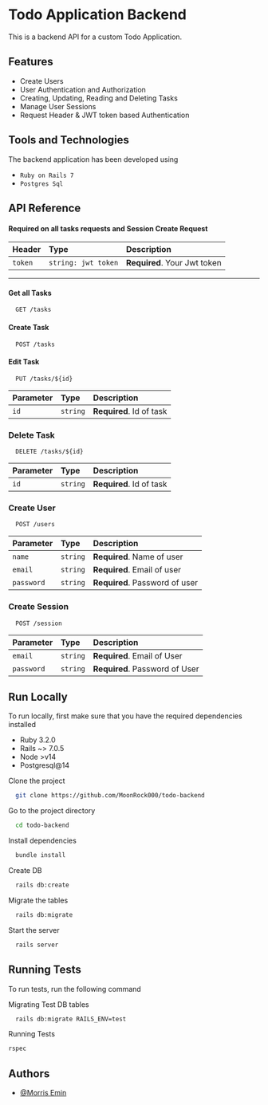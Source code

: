 # Todo Application Backend

This is a backend API for a custom Todo Application.

## Features

- Create Users
- User Authentication and Authorization
- Creating, Updating, Reading and Deleting Tasks
- Manage User Sessions
- Request Header & JWT token based Authentication

## Tools and Technologies

The backend application has been developed using

- `Ruby on Rails 7`
- `Postgres Sql`

## API Reference

#### Required on all tasks requests and Session Create Request

| Header  | Type                | Description                  |
| :------ | :------------------ | :--------------------------- |
| `token` | `string: jwt token` | **Required**. Your Jwt token |

---

#### Get all Tasks

```http
  GET /tasks
```

#### Create Task

```http
  POST /tasks
```

#### Edit Task

```http
  PUT /tasks/${id}
```

| Parameter | Type     | Description              |
| :-------- | :------- | :----------------------- |
| `id`      | `string` | **Required**. Id of task |

### Delete Task

```http
  DELETE /tasks/${id}
```

| Parameter | Type     | Description              |
| :-------- | :------- | :----------------------- |
| `id`      | `string` | **Required**. Id of task |

### Create User

```http
  POST /users
```

| Parameter  | Type     | Description                    |
| :--------- | :------- | :----------------------------- |
| `name`     | `string` | **Required**. Name of user     |
| `email`    | `string` | **Required**. Email of user    |
| `password` | `string` | **Required**. Password of user |

### Create Session

```http
  POST /session
```

| Parameter  | Type     | Description                    |
| :--------- | :------- | :----------------------------- |
| `email`    | `string` | **Required**. Email of User    |
| `password` | `string` | **Required**. Password of User |

## Run Locally

To run locally, first make sure that you have the required dependencies installed

- Ruby 3.2.0
- Rails ~> 7.0.5
- Node >v14
- Postgresql@14

Clone the project

```bash
  git clone https://github.com/MoonRock000/todo-backend
```

Go to the project directory

```bash
  cd todo-backend
```

Install dependencies

```bash
  bundle install
```

Create DB

```bash
  rails db:create
```

Migrate the tables

```bash
  rails db:migrate
```

Start the server

```bash
  rails server
```

## Running Tests

To run tests, run the following command

Migrating Test DB tables

```bash
  rails db:migrate RAILS_ENV=test
```

Running Tests

```bash
rspec
```

## Authors

- [@Morris Emin](https://github.com/MoonRock000/)
